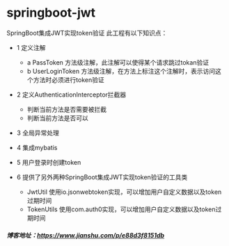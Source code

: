 # springboot-jwt
SpringBoot集成JWT实现token验证
此工程有以下知识点：
- 1 定义注解
    - a PassToken 方法级注解，此注解可以使得某个请求跳过tokan验证
    - b UserLoginToken 方法级注解，在方法上标注这个注解时，表示访问这个方法时必须进行token验证
    
- 2 定义AuthenticationInterceptor拦截器
    - 判断当前方法是否需要被拦截
    - 判断当前方法是否可以

- 3 全局异常处理
- 4 集成mybatis
- 5 用户登录时创建token
- 6 提供了另外两种SpringBoot集成JWT实现token验证的工具类
    - JwtUtil
        使用io.jsonwebtoken实现，可以增加用户自定义数据以及token过期时间
    - TokenUtils
        使用com.auth0实现，可以增加用户自定义数据以及token过期时间

##### 博客地址：https://www.jianshu.com/p/e88d3f8151db

